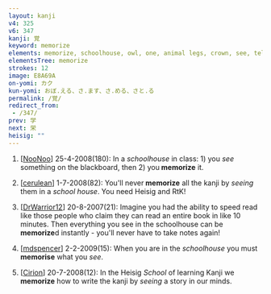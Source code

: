 ```yaml
---
layout: kanji
v4: 325
v6: 347
kanji: 覚
keyword: memorize
elements: memorize, schoolhouse, owl, one, animal legs, crown, see, telescope, eye, human legs
elementsTree: memorize
strokes: 12
image: E8A69A
on-yomi: カク
kun-yomi: おぼ.える、さ.ます、さ.める、さと.る
permalink: /覚/
redirect_from:
 - /347/
prev: 学
next: 栄
heisig: ""
---
```


1) [<a href="http://kanji.koohii.com/profile/NooNoo">NooNoo</a>] 25-4-2008(180): In a <em>schoolhouse</em> in class: 1) you <em>see</em> something on the blackboard, then 2) you<strong> memorize</strong> it.

2) [<a href="http://kanji.koohii.com/profile/cerulean">cerulean</a>] 1-7-2008(82): You&#039;ll never<strong> memorize</strong> all the kanji by <em>seeing</em> them in a <em>school house</em>. You need Heisig and RtK!

3) [<a href="http://kanji.koohii.com/profile/DrWarrior12">DrWarrior12</a>] 20-8-2007(21): Imagine you had the ability to speed read like those people who claim they can read an entire book in like 10 minutes. Then everything you see in the schoolhouse can be<strong> memorize</strong>d instantly - you&#039;ll never have to take notes again!

4) [<a href="http://kanji.koohii.com/profile/mdspencer">mdspencer</a>] 2-2-2009(15): When you are in the <em>schoolhouse</em> you must <strong>memorise</strong> what you <em>see</em>.

5) [<a href="http://kanji.koohii.com/profile/Cirion">Cirion</a>] 20-7-2008(12): In the Heisig <em>School</em> of learning Kanji we<strong> memorize</strong> how to write the kanji by <em>seeing</em> a story in our minds.

